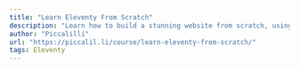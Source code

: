 ```yaml
---
title: "Learn Eleventy From Scratch"
description: "Learn how to build a stunning website from scratch, using Eleventy, bleeding-edge front-end technologies and web development best practices—all powered by a resilient asset pipeline."
author: "Piccalilli"
url: "https://piccalil.li/course/learn-eleventy-from-scratch/"
tags: Eleventy
---
```

